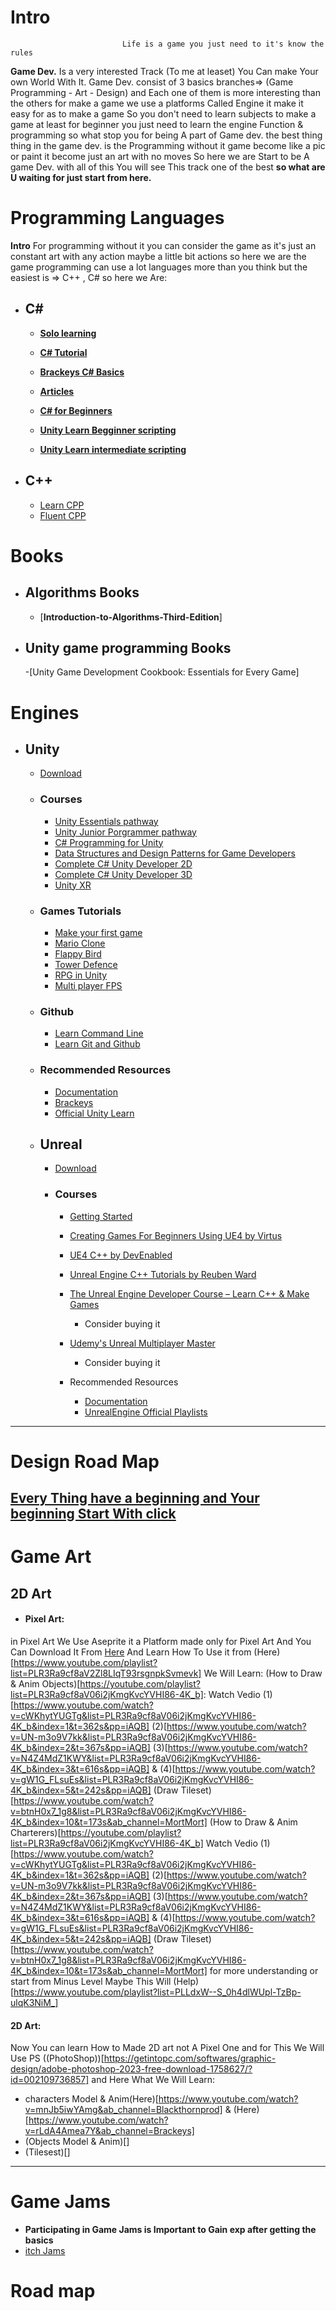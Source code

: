 # **Intro**
                             Life is a game you just need to it's know the rules
  
**Game Dev.** Is a very interested Track (To me at leaset) You Can make Your own World With It. Game Dev. consist of 3 basics 
branches=> (Game Programming - Art - Design) and Each one of them is more interesting than the others for make a game we use 
a platforms Called Engine it make it easy for as to make a game So you don't need to learn subjects to make a game at least
for beginner you just need to learn the engine Function & programming so what stop you for being A part of Game dev. the best 
thing  thing in the game dev. is the Programming without it game become like a pic or paint it become just an art with no moves
So here we are Start to be A game Dev. with all of this You will see This track one of the best
                                     **so what are U waiting for just start from here.**


# Programming Languages
**Intro**
For programming without it you can consider the game as it's just an constant art with any action maybe a little bit actions
so here we are the game programming can use a lot languages more than you think but the easiest is => C++ , C# so here we Are:
 - ## C#
     - [**Solo learning**](https://www.sololearn.com/learn/courses/c-sharp-introduction/lesson/1987937027?p=1)
     - [**C# Tutorial**](https://csharp-video-tutorials.blogspot.com/p/free-c-video-tutorial-for-beginners.html)
     - [**Brackeys C# Basics**](https://www.youtube.com/watch?v=pSiIHe2uZ2w&list=PLPV2KyIb3jR6ZkG8gZwJYSjnXxmfPAl51)
     - [**Articles**](https://www.tutorialspoint.com/csharp/)
        
      - [**C# for Beginners**](https://www.youtube.com/watch?v=gfkTfcpWqAY&list=PLTjRvDozrdlz3_FPXwb6lX_HoGXa09Yef)
      - [**Unity Learn Begginner scripting**](https://learn.unity.com/course/beginner-scripting)
      - [**Unity Learn intermediate scripting**](https://learn.unity.com/project/intermediate-gameplay-scripting)
      
        
 - ## C++ 
     -  [Learn CPP](https://www.learncpp.com)
     -  [Fluent CPP](https://www.fluentcpp.com/dailycpp/)
 # Books
  - ## Algorithms Books
      - [**Introduction-to-Algorithms-Third-Edition**]
       
 - ## Unity game programming Books
      -[Unity Game Development Cookbook: Essentials for Every Game]

# Engines
 -  ## Unity 
     - [Download](https://store.unity.com/download)
     - ### Courses
       - [Unity Essentials pathway](https://learn.unity.com/pathway/unity-essentials)
       - [Unity Junior Porgrammer pathway](https://learn.unity.com/pathway/junior-programmer)
       - [C# Programming for Unity](https://www.coursera.org/specializations/programming-unity-game-development) 
       - [Data Structures and Design Patterns for Game Developers](https://www.coursera.org/learn/data-structures-design-patterns?)
       - [Complete C# Unity Developer 2D](https://www.udemy.com/course/unitycourse/)
       - [Complete C# Unity Developer 3D](https://www.udemy.com/course/unitycourse2/)
       - [Unity XR](https://www.coursera.org/specializations/unity-xr)
     - ### Games Tutorials
       - [Make your first game](http://bit.ly/HTMAVG)
       - [Mario Clone](https://youtube.com/playlist?list=PLiRrp7UEG13Zsh4-Ir54fFoF7ATm540SL)
       - [Flappy Bird](https://bit.ly/2Mvuedk)
       - [Tower Defence](https://www.youtube.com/playlist?list=PLPV2KyIb3jR4u5jX8za5iU1cqnQPmbzG0)
       - [RPG in Unity](https://www.youtube.com/watch?v=nu5nyrB9U_o&list=PLPV2KyIb3jR4KLGCCAciWQ5qHudKtYeP7)
       - [Multi player FPS](https://www.youtube.com/watch?v=UK57qdq_lak&list=PLPV2KyIb3jR5PhGqsO7G4PsbEC_Al-kPZ)
      - ### Github
           - [Learn Command Line](https://www.youtube.com/playlist?list=PLDoPjvoNmBAxzNO8ixW83Sf8FnLy_MkUT)
           - [Learn Git and Github](https://www.youtube.com/playlist?list=PLDoPjvoNmBAw4eOj58MZPakHjaO3frVMF)
     - ### Recommended Resources
         - [Documentation](https://docs.unity3d.com/Manual/index.html)
         - [Brackeys](https://www.youtube.com/user/Brackeys/playlists)
         - [Official Unity Learn](https://learn.unity.com/)


     - ## Unreal
         - [Download](https://www.unrealengine.com/en-US/download)
         - ### Courses
             - [Getting Started](https://www.raywenderlich.com/771-unreal-engine-4-tutorial-for-beginners-getting-started)
             - [Creating Games For Beginners Using UE4 by Virtus](https://www.youtube.com/playlist?list=PLL0cLF8gjBpqDdMoeid6Vl5roMl6xJQGC)
             - [UE4 C++ by DevEnabled](https://www.youtube.com/playlist?list=PL9z3tc0RL6Z4JJS__Bge8O2mLwKUaG1eU)
             - [Unreal Engine C++ Tutorials by Reuben Ward](https://www.youtube.com/playlist?list=PL3gCaTLUSAUsHG2BzsAs-HIeP08DyWtHh)
             - [The Unreal Engine Developer Course – Learn C++ & Make Games](https://ftuforum.com/the-unreal-engine-developer-course-learn-c-make-games-4/)
                 - Consider buying it
             - [Udemy's Unreal Multiplayer Master](https://www.udemy.com/course/unrealmultiplayer/)
                 - Consider buying it

             - Recommended Resources
                 - [Documentation](https://docs.unrealengine.com/en-US/index.html)
                 - [UnrealEngine Official Playlists](https://www.youtube.com/user/UnrealDevelopmentKit/search?query=tutorial)
---
# Design Road Map
[Every Thing have a beginning and Your beginning Start With click](https://github.com/Mohamed-Aqeel/Game-Design-Roadmap.git)
---
# Game Art
## 2D Art
* #### Pixel Art:
in Pixel Art We Use Aseprite it a Platform made only for Pixel Art And You Can Download It From [Here](https://getintopc.com/softwares/graphic-design/aseprite-free-download/?id=000436253866) And Learn How To Use it from (Here)[https://www.youtube.com/playlist?list=PLR3Ra9cf8aV2Zl8LIqT93rsgnpkSvmevk]
 We  Will Learn:
(How to Draw & Anim Objects)[https://youtube.com/playlist?list=PLR3Ra9cf8aV06i2jKmgKvcYVHI86-4K_b]: Watch Vedio (1)[https://www.youtube.com/watch?v=cWKhytYUGTg&list=PLR3Ra9cf8aV06i2jKmgKvcYVHI86-4K_b&index=1&t=362s&pp=iAQB] (2)[https://www.youtube.com/watch?v=UN-m3o9V7kk&list=PLR3Ra9cf8aV06i2jKmgKvcYVHI86-4K_b&index=2&t=367s&pp=iAQB] (3)[https://www.youtube.com/watch?v=N4Z4MdZ1KWY&list=PLR3Ra9cf8aV06i2jKmgKvcYVHI86-4K_b&index=3&t=616s&pp=iAQB] & (4)[https://www.youtube.com/watch?v=gW1G_FLsuEs&list=PLR3Ra9cf8aV06i2jKmgKvcYVHI86-4K_b&index=5&t=242s&pp=iAQB]
(Draw Tileset)[https://www.youtube.com/watch?v=btnH0x7_1g8&list=PLR3Ra9cf8aV06i2jKmgKvcYVHI86-4K_b&index=10&t=173s&ab_channel=MortMort]
(How to Draw & Anim Charterers)[https://youtube.com/playlist?list=PLR3Ra9cf8aV06i2jKmgKvcYVHI86-4K_b] Watch Vedio (1)[https://www.youtube.com/watch?v=cWKhytYUGTg&list=PLR3Ra9cf8aV06i2jKmgKvcYVHI86-4K_b&index=1&t=362s&pp=iAQB] (2)[https://www.youtube.com/watch?v=UN-m3o9V7kk&list=PLR3Ra9cf8aV06i2jKmgKvcYVHI86-4K_b&index=2&t=367s&pp=iAQB] (3)[https://www.youtube.com/watch?v=N4Z4MdZ1KWY&list=PLR3Ra9cf8aV06i2jKmgKvcYVHI86-4K_b&index=3&t=616s&pp=iAQB] & (4)[https://www.youtube.com/watch?v=gW1G_FLsuEs&list=PLR3Ra9cf8aV06i2jKmgKvcYVHI86-4K_b&index=5&t=242s&pp=iAQB]
(Draw Tileset)[https://www.youtube.com/watch?v=btnH0x7_1g8&list=PLR3Ra9cf8aV06i2jKmgKvcYVHI86-4K_b&index=10&t=173s&ab_channel=MortMort]
for more understanding or start from Minus Level Maybe This Will (Help)[https://www.youtube.com/playlist?list=PLLdxW--S_0h4dlWUpl-TzBp-ulqK3NiM_]
#### 2D Art:
Now You can learn How to Made 2D art not A Pixel One and for This We Will Use PS ((PhotoShop))[https://getintopc.com/softwares/graphic-design/adobe-photoshop-2023-free-download-1758627/?id=002109736857] and Here What We Will Learn:
* characters Model & Anim(Here)[https://www.youtube.com/watch?v=mnJb5iwYAmg&ab_channel=Blackthornprod] & (Here)[https://www.youtube.com/watch?v=rLdA4Amea7Y&ab_channel=Brackeys]
* (Objects Model & Anim)[]
* (Tilesest)[]
---
# Game Jams 
 - **Participating in Game Jams is Important to Gain exp after getting the basics**
 - [itch Jams](https://itch.io/jams) 

# **Road map**
